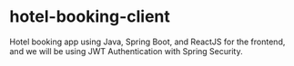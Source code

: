 # hotel-booking-client
Hotel booking app using Java, Spring Boot, and ReactJS for the frontend, and we will be using JWT Authentication with Spring Security.
